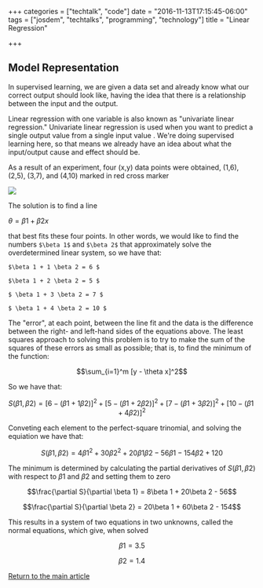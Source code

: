 +++
categories = ["techtalk", "code"]
date = "2016-11-13T17:15:45-06:00"
tags = ["josdem", "techtalks", "programming", "technology"]
title = "Linear Regression"

+++

## Model Representation

In supervised learning, we are given a data set and already know what our correct output should look like, having the idea that there is a relationship between the input and the output.

Linear regression with one variable is also known as "univariate linear regression."
Univariate linear regression is used when you want to predict a single output value  from a single input value . We're doing supervised learning here, so that means we already have an idea about what the input/output cause and effect should be.

As a result of an experiment, four (x,y) data points were obtained, (1,6), (2,5), (3,7), and (4,10) marked in red cross marker

<img src="/img/techtalks/machine_learning/linear_regression.png">

The solution is to find a line

$\theta = \beta 1 + \beta 2 x$

that best fits these four points. In other words, we would like to find the numbers `$\beta 1$` and `$\beta 2$` that approximately solve the overdetermined linear system, so we have that:

`$\beta 1 + 1 \beta 2 = 6 $`

`$\beta 1 + 2 \beta 2 = 5 $`

`$ \beta 1 + 3 \beta 2 = 7 $`

`$ \beta 1 + 4 \beta 2 = 10 $`


The "error", at each point, between the line fit and the data is the difference between the right- and left-hand sides of the equations above. The least squares approach to solving this problem is to try to make the sum of the squares of these errors as small as possible; that is, to find the minimum of the function:

$$\sum_{i=1}^m [y - \theta x]^2$$

So we have that:

$$S(\beta 1, \beta 2) = [6 - (\beta 1 + 1 \beta 2)]^2 + [5 - (\beta 1 + 2 \beta 2)]^2 + [7 - (\beta 1 + 3 \beta 2)]^2+ [10 - (\beta 1 + 4 \beta 2)]^2$$

Conveting each element to the perfect-square trinomial, and solving the equiation we have that:

$$S(\beta 1, \beta 2) = 4\beta 1^2 + 30 \beta 2 ^2 + 20 \beta 1 \beta 2 - 56 \beta 1 - 154 \beta 2 + 120$$

The minimum is determined by calculating the partial derivatives of $S(\beta 1, \beta 2)$  with respect to $\beta 1$ and $\beta 2$ and setting them to zero

$$\frac{\partial S}{\partial \beta 1} = 8\beta 1 + 20\beta 2 - 56$$


$$\frac{\partial S}{\partial \beta 2} = 20\beta 1 + 60\beta 2 - 154$$

This results in a system of two equations in two unknowns, called the normal equations, which give, when solved


$$\beta1 = 3.5$$

$$\beta2 = 1.4$$


[Return to the main article](/techtalk/machine_learning/machine_learning)

